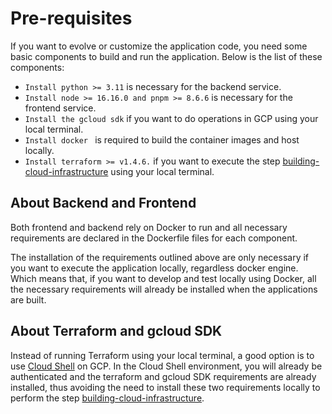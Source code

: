 # Pre-requisites

If you want to evolve or customize the application code, you need some basic components to build and run the application. Below is the list of these components:

* ```Install python >= 3.11``` is necessary for the backend service.
* ```Install node >= 16.16.0 and pnpm >= 8.6.6``` is necessary for the frontend service.
* ```Install the gcloud sdk``` if you want to do operations in GCP using your local terminal.
* ```Install docker ``` is required to build the container images and host locally.
* ```Install terraform >= v1.4.6.``` if you want to execute the step [building-cloud-infrastructure](./building-cloud-infrastructure.md) using your local terminal.

## About Backend and Frontend

Both frontend and backend rely on Docker to run and all necessary requirements are declared in the Dockerfile files for each component.

The installation of the requirements outlined above are only necessary if you want to execute the application locally, regardless docker engine. Which means that, if you want to develop and test locally using Docker, all the necessary requirements will already be installed when the applications are built.

## About Terraform and gcloud SDK

Instead of running Terraform using your local terminal, a good option is to use [Cloud Shell](https://cloud.google.com/shell) on GCP. In the Cloud Shell environment, you will already be authenticated and the terraform and gcloud SDK requirements are already installed, thus avoiding the need to install these two requirements locally to perform the step [building-cloud-infrastructure](./building-cloud-infrastructure.md).